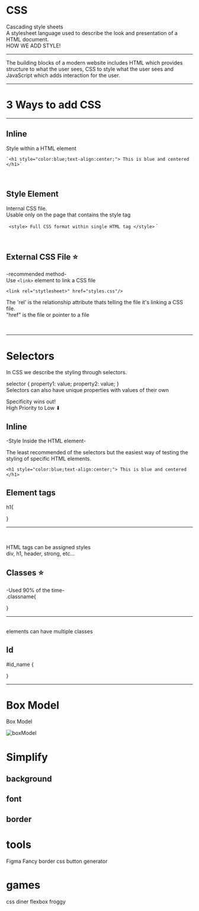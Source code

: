 # CSS
Cascading style sheets
<br>
A stylesheet language used to describe the look and presentation of a HTML document.
<br>
HOW WE ADD STYLE!





<hr>
The building blocks of a modern website includes HTML which provides structure to what the user sees, CSS to style what the user sees and JavaScript which adds interaction for the user.
<hr>

# 3 Ways to add CSS
<hr>

## Inline
Style within a HTML element 
<br>

    `<h1 style="color:blue;text-align:center;"> This is blue and centered </h1>`
<br>

## Style Element
Internal CSS file.
<br>
Usable only on the page that contains the style tag

` <style> Full CSS format within single HTML tag </style>` `

<br>

## External CSS File ⭐
-recommended method-
<br>
Use ` <link> ` element to link a CSS file

` <link rel="stytlesheet>" href="styles.css"/> `

The 'rel' is the relationship attribute thats telling the file it's linking a CSS file.
<br>
"href" is the file or pointer to a file 

<br>
<hr>

# Selectors


In CSS we describe the styling through selectors.
<br>

selector {
    property1: value;
    property2: value;
}
<br>
Selectors can also have unique properties with values of their own 


Specificity wins out!
<br>
High Priority to Low ⬇
<br>
    
## Inline 
-Style Inside the HTML element-
<br>

The least recommended of the selectors but the easiest way of testing the styling of specific HTML elements.
<br>

`<h1 style="color:blue;text-align:center;"> This is blue and centered </h1>`

 
## Element tags
h1{

}
<hr> 
<br>

HTML tags can be assigned styles
<br>
div, h1, header, strong, etc...

## Classes ⭐
-Used 90% of the time-
<br>
  .classname{

}
<hr>  
<br>
elements can have multiple classes 

## Id
#id_name {


} 
<hr>

# Box Model
Box Model

![boxModel](https://user-images.githubusercontent.com/85463607/156156853-dc22af79-c3be-4bed-bdbd-ff7d8cea9b43.jpg)

# Simplify

## background

## font 

## border

# tools
Figma
Fancy border
css button generator 
# games
css diner
flexbox froggy


